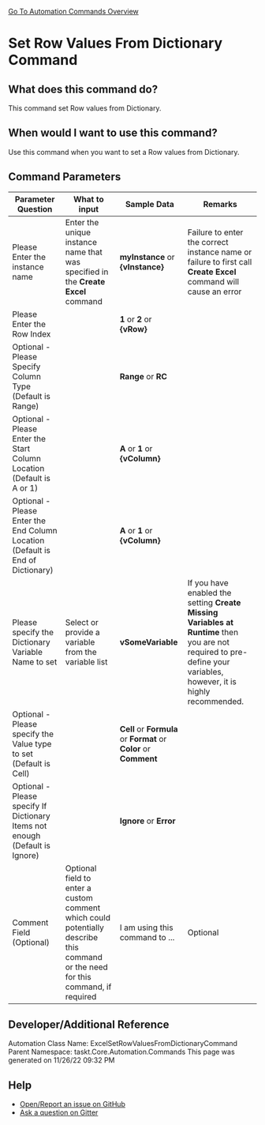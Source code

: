 <!--TITLE: Set Row Values From Dictionary Command -->
<!-- SUBTITLE: a command in the Excel Commands group. -->
[Go To Automation Commands Overview](/automation-commands.md)


# Set Row Values From Dictionary Command


## What does this command do?
This command set Row values from Dictionary.


## When would I want to use this command?
Use this command when you want to set a Row values from Dictionary.


## Command Parameters
| Parameter Question   	| What to input  	|  Sample Data 	| Remarks  	|
| ---                    | ---               | ---           | ---       |
|Please Enter the instance name|Enter the unique instance name that was specified in the **Create Excel** command|**myInstance** or **{vInstance}**|Failure to enter the correct instance name or failure to first call **Create Excel** command will cause an error|
|Please Enter the Row Index||**1** or **2** or **{vRow}**||
|Optional - Please Specify Column Type (Default is Range)||**Range** or **RC**||
|Optional - Please Enter the Start Column Location (Default is A or 1)||**A** or **1** or **{vColumn}**||
|Optional - Please Enter the End Column Location (Default is End of Dictionary)||**A** or **1** or **{vColumn}**||
|Please specify the Dictionary Variable Name to set|Select or provide a variable from the variable list|**vSomeVariable**|If you have enabled the setting **Create Missing Variables at Runtime** then you are not required to pre-define your variables, however, it is highly recommended.|
|Optional - Please specify the Value type to set (Default is Cell)||**Cell** or **Formula** or **Format** or **Color** or **Comment**||
|Optional - Please specify If Dictionary Items not enough (Default is Ignore)||**Ignore** or **Error**||
|Comment Field (Optional)|Optional field to enter a custom comment which could potentially describe this command or the need for this command, if required|I am using this command to ...|Optional|




















## Developer/Additional Reference
Automation Class Name: ExcelSetRowValuesFromDictionaryCommand
Parent Namespace: taskt.Core.Automation.Commands
This page was generated on 11/26/22 09:32 PM


## Help
- [Open/Report an issue on GitHub](https://github.com/rcktrncn/taskt/issues/new)
- [Ask a question on Gitter](https://gitter.im/taskt-rpa/Lobby)
